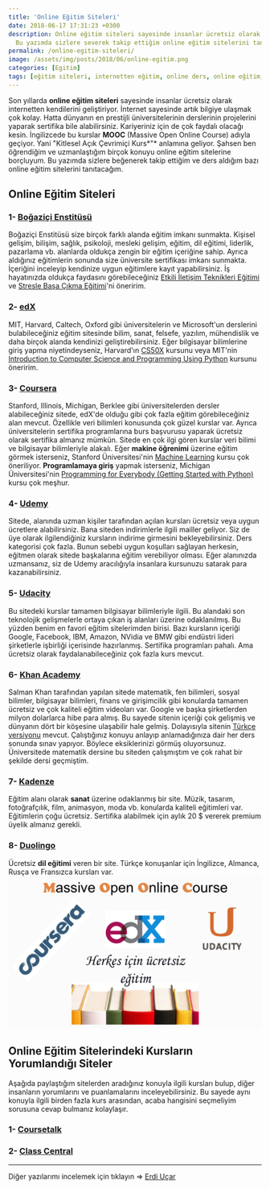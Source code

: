 ```yaml
---
title: 'Online Eğitim Siteleri'
date: 2018-06-17 17:31:23 +0300
description: Online eğitim siteleri sayesinde insanlar ücretsiz olarak eğitim alabiliyor.
  Bu yazımda sizlere severek takip ettiğim online eğitim sitelerini tanıtacağım.
permalink: /online-egitim-siteleri/
image: /assets/img/posts/2018/06/online-egitim.png
categories: [Egitim]
tags: [eğitim siteleri, internetten eğitim, online ders, online eğitim, online kurs, ücretsiz eğitim, ücretsiz eğitim siteleri, ücretsiz online eğitim]
---
```


Son yıllarda **online eğitim siteleri** sayesinde insanlar ücretsiz olarak internetten kendilerini geliştiriyor. İnternet sayesinde artık bilgiye ulaşmak çok kolay. Hatta dünyanın en prestijli üniversitelerinin derslerinin projelerini yaparak sertifika bile alabilirsiniz. Kariyeriniz için de çok faydalı olacağı kesin. İngilizcede bu kurslar **MOOC** (Massive Open Online Course) adıyla geçiyor. Yani "Kitlesel Açık Çevrimiçi Kurs*"* anlamına geliyor. Şahsen ben öğrendiğim ve uzmanlaştığım birçok konuyu online eğitim sitelerine borçluyum. Bu yazımda sizlere beğenerek takip ettiğim ve ders aldığım bazı online eğitim sitelerini tanıtacağım.

## Online Eğitim Siteleri

### 1- [Boğaziçi Enstitüsü](https://istanbulbogazicienstitu.com/)

Boğaziçi Enstitüsü size birçok farklı alanda eğitim imkanı sunmakta. Kişisel gelişim, bilişim, sağlık, psikoloji, mesleki gelişim, eğitim, dil eğitimi, liderlik, pazarlama vb. alanlarda oldukça zengin bir eğitim içeriğine sahip. Ayrıca aldığınız eğitimlerin sonunda size üniversite sertifikası imkanı sunmakta. İçeriğini inceleyip kendinize uygun eğitimlere kayıt yapabilirsiniz. İş hayatınızda oldukça faydasını görebileceğiniz [Etkili İletişim Teknikleri Eğitimi](https://istanbulbogazicienstitu.com/online-egitimler/etkili-iletisim-teknikleri-egitimi) ve [Stresle Başa Çıkma Eğitimi](https://istanbulbogazicienstitu.com/online-egitimler/stresle-basa-cikma-egitimi)'ni öneririm.

### 2- [edX](https://www.edx.org/)

MIT, Harvard, Caltech, Oxford gibi üniversitelerin ve Microsoft'un derslerini bulabileceğiniz eğitim sitesinde bilim, sanat, felsefe, yazılım, mühendislik ve daha birçok alanda kendinizi geliştirebilirsiniz. Eğer bilgisayar bilimlerine giriş yapma niyetindeyseniz, Harvard'ın [CS50X](https://www.edx.org/course/cs50s-introduction-computer-science-harvardx-cs50x) kursunu veya MIT'nin [Introduction to Computer Science and Programming Using Python](https://www.edx.org/course/introduction-computer-science-mitx-6-00-1x-11) kursunu öneririm.

### 3- [Coursera](https://www.coursera.org/)

Stanford, Illinois, Michigan, Berklee gibi üniversitelerden dersler alabileceğiniz sitede, edX'de olduğu gibi çok fazla eğitim görebileceğiniz alan mevcut. Özellikle veri bilimleri konusunda çok güzel kurslar var. Ayrıca üniversitelerin sertifika programlarına burs başvurusu yaparak ücretsiz olarak sertifika almanız mümkün. Sitede en çok ilgi gören kurslar veri bilimi ve bilgisayar bilimleriyle alakalı. Eğer **makine öğrenimi** üzerine eğitim görmek isterseniz, Stanford Üniversitesi'nin [Machine Learning](https://www.coursera.org/learn/machine-learning) kursu çok öneriliyor. **Programlamaya giriş** yapmak isterseniz, Michigan Üniversitesi'nin [Programming for Everybody (Getting Started with Python)](https://www.coursera.org/learn/python) kursu çok meşhur.

### 4- [Udemy](https://www.udemy.com/)

Sitede, alanında uzman kişiler tarafından açılan kursları ücretsiz veya uygun ücretlere alabilirsiniz. Bana siteden indirimlerle ilgili mailler geliyor. Siz de üye olarak ilgilendiğiniz kursların indirime girmesini bekleyebilirsiniz. Ders kategorisi çok fazla. Bunun sebebi uygun koşulları sağlayan herkesin, eğitmen olarak sitede başkalarına eğitim verebiliyor olması. Eğer alanınızda uzmansanız, siz de Udemy aracılığıyla insanlara kursunuzu satarak para kazanabilirsiniz.

### 5- [Udacity](https://www.udacity.com/)

Bu sitedeki kurslar tamamen bilgisayar bilimleriyle ilgili. Bu alandaki son teknolojik gelişmelerle ortaya çıkan iş alanları üzerine odaklanılmış. Bu yüzden benim en favori eğitim sitelerimden birisi. Bazı kursların içeriği Google, Facebook, IBM, Amazon, NVidia ve BMW gibi endüstri lideri şirketlerle işbirliği içerisinde hazırlanmış. Sertifika programları pahalı. Ama ücretsiz olarak faydalanabileceğiniz çok fazla kurs mevcut.

### 6- [Khan Academy](https://www.khanacademy.org/)

Salman Khan tarafından yapılan sitede matematik, fen bilimleri, sosyal bilimler, bilgisayar bilimleri, finans ve girişimcilik gibi konularda tamamen ücretsiz ve çok kaliteli eğitim videoları var. Google ve başka şirketlerden milyon dolarlarca hibe para almış. Bu sayede sitenin içeriği çok gelişmiş ve dünyanın dört bir köşesine ulaşabilir hale gelmiş. Dolayısıyla sitenin [Türkçe versiyonu](https://tr.khanacademy.org/) mevcut. Çalıştığınız konuyu anlayıp anlamadığınıza dair her ders sonunda sınav yapıyor. Böylece eksiklerinizi görmüş oluyorsunuz. Üniversitede matematik dersine bu siteden çalışmıştım ve çok rahat bir şekilde dersi geçmiştim.

### 7- [Kadenze](https://www.kadenze.com/)

Eğitim alanı olarak **sanat** üzerine odaklanmış bir site. Müzik, tasarım, fotoğrafçılık, film, animasyon, moda vb. konularda kaliteli eğitimleri var. Eğitimlerin çoğu ücretsiz. Sertifika alabilmek için aylık 20 $ vererek premium üyelik almanız gerekli.

### 8- [Duolingo](https://www.duolingo.com)

Ücretsiz **dil eğitimi** veren bir site. Türkçe konuşanlar için İngilizce, Almanca, Rusça ve Fransızca kursları var. ![mooc](/assets/img/posts/2018/06/mooc.png)

## Online Eğitim Sitelerindeki Kursların Yorumlandığı Siteler

Aşağıda paylaştığım sitelerden aradığınız konuyla ilgili kursları bulup, diğer insanların yorumlarını ve puanlamalarını inceleyebilirsiniz. Bu sayede aynı konuyla ilgili birden fazla kurs arasından, acaba hangisini seçmeliyim sorusuna cevap bulmanız kolaylaşır.

### 1- [Coursetalk](https://www.coursetalk.com/)

### 2- [Class Central](https://www.class-central.com/)

---

Diğer yazılarımı incelemek için tıklayın => [Erdi Uçar](https://www.erdiucar.com "Erdi Uçar")
